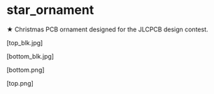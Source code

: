 # star_ornament
★ Christmas PCB ornament designed for the JLCPCB design contest.

[top_blk.jpg] 

[bottom_blk.jpg]

[bottom.png]

[top.png]
